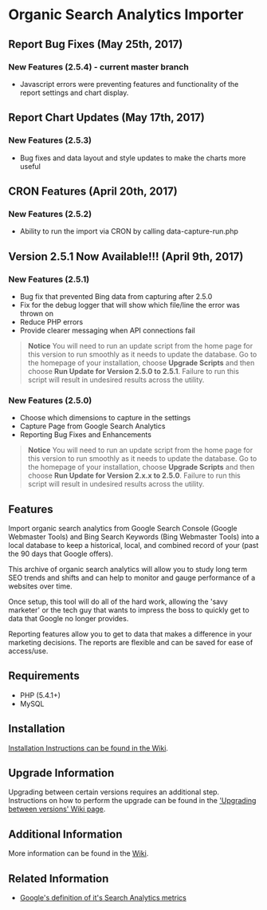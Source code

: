 # Organic Search Analytics Importer
## Report Bug Fixes (May 25th, 2017)
### New Features (2.5.4) - current master branch
- Javascript errors were preventing features and functionality of the report settings and chart display.

## Report Chart Updates (May 17th, 2017)
### New Features (2.5.3)
- Bug fixes and data layout and style updates to make the charts more useful

## CRON Features (April 20th, 2017)
### New Features (2.5.2)
- Ability to run the import via CRON by calling data-capture-run.php

## Version 2.5.1 Now Available!!! (April 9th, 2017)
### New Features (2.5.1)
- Bug fix that prevented Bing data from capturing after 2.5.0
- Fix for the debug logger that will show which file/line the error was thrown on
- Reduce PHP errors 
- Provide clearer messaging when API connections fail

> **Notice** You will need to run an update script from the home page for this version to run smoothly as it needs to update the database.  Go to the homepage of your installation, choose **Upgrade Scripts** and then choose **Run Update for Version 2.5.0 to 2.5.1**.  Failure to run this script will result in undesired results across the utility.

### New Features (2.5.0)
- Choose which dimensions to capture in the settings
- Capture Page from Google Search Analytics
- Reporting Bug Fixes and Enhancements

> **Notice** You will need to run an update script from the home page for this version to run smoothly as it needs to update the database.  Go to the homepage of your installation, choose **Upgrade Scripts** and then choose **Run Update for Version 2.x.x to 2.5.0**.  Failure to run this script will result in undesired results across the utility.


## Features
Import organic search analytics from Google Search Console (Google Webmaster Tools) and Bing Search Keywords (Bing Webmaster Tools) into a local database to keep a historical, local, and combined record of your (past the 90 days that Google offers).

This archive of organic search analytics will allow you to study long term SEO trends and shifts and can help to monitor and gauge performance of a websites over time.

Once setup, this tool will do all of the hard work, allowing the 'savy marketer' or the tech guy that wants to impress the boss to quickly get to data that Google no longer provides.

Reporting features allow you to get to data that makes a difference in your marketing decisions.  The reports are flexible and can be saved for ease of access/use.

## Requirements
- PHP (5.4.1+)
- MySQL

## Installation
[Installation Instructions can be found in the Wiki](https://github.com/PromInc/organic-search-analytics/wiki/Installation).

## Upgrade Information
Upgrading between certain versions requires an additional step.  Instructions on how to perform the upgrade can be found in the ['Upgrading between versions' Wiki page](https://github.com/PromInc/organic-search-analytics/wiki/Upgrading-between-Versions).

## Additional Information
More information can be found in the [Wiki](https://github.com/PromInc/organic-search-analytics/wiki).

## Related Information
- [Google's definition of it's Search Analytics metrics](https://support.google.com/webmasters/answer/7042828)
